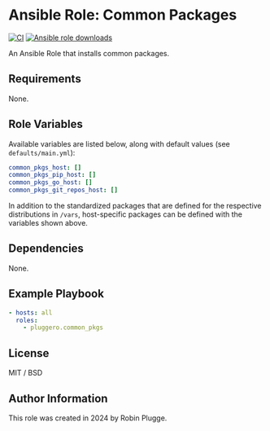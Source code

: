 # Ansible Role: Common Packages

[![CI](https://github.com/pluggero/ansible-role-common-pkgs/actions/workflows/ci.yml/badge.svg)](https://github.com/pluggero/ansible-role-common-pkgs/actions/workflows/ci.yml) [![Ansible role downloads](https://img.shields.io/ansible/role/d/pluggero/common_pkgs?label=Ansible%20role%20downloads&color=%23096598)](https://galaxy.ansible.com/ui/standalone/roles/pluggero/common_pkgs)

An Ansible Role that installs common packages.

## Requirements

None.

## Role Variables

Available variables are listed below, along with default values (see `defaults/main.yml`):

```yaml
common_pkgs_host: []
common_pkgs_pip_host: []
common_pkgs_go_host: []
common_pkgs_git_repos_host: []
```

In addition to the standardized packages that are defined for the respective distributions in `/vars`, host-specific packages can be defined with the variables shown above.

## Dependencies

None.

## Example Playbook

```yaml
- hosts: all
  roles:
    - pluggero.common_pkgs
```

## License

MIT / BSD

## Author Information

This role was created in 2024 by Robin Plugge.
